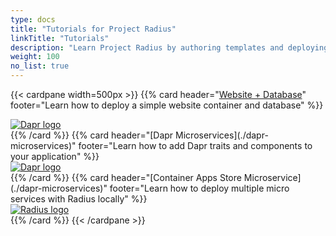 ```yaml
---
type: docs
title: "Tutorials for Project Radius"
linkTitle: "Tutorials"
description: "Learn Project Radius by authoring templates and deploying working applications"
weight: 100
no_list: true
---
```


{{< cardpane width=500px >}}
{{% card header="[Website + Database](./webapp)" footer="Learn how to deploy a simple website container and database" %}}
<div class="text-center">
  <a href="./webapp">
    <img src="webapp.svg" alt="Dapr logo">
  </a>
</div>
{{% /card %}}
{{% card header="[Dapr Microservices](./dapr-microservices)" footer="Learn how to add Dapr traits and components to your application" %}}
<div class="text-center">
  <a href="./dapr-microservices">
    <img src="dapr-microservices.svg" alt="Dapr logo">
  </a>
</div>
{{% /card %}}
{{% card header="[Container Apps Store Microservice](./dapr-microservices)" footer="Learn how to deploy multiple micro services with Radius locally" %}}
<div class="text-center">
  <a href="./local-development">
    <img src="dapr-microservices.svg" alt="Radius logo">
  </a>
</div>
{{% /card %}}
{{< /cardpane >}}

